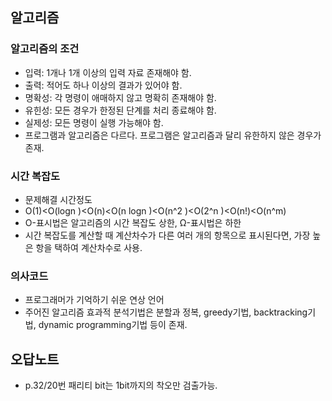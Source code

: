 ## 알고리즘   
### 알고리즘의 조건
- 입력: 1개나 1개 이상의 입력 자료 존재해야 함.
- 출력: 적어도 하나 이상의 결과가 있어야 함.
- 명확성: 각 명령이 애매하지 않고 명확히 존재해야 함.
- 유힌성: 모든 경우가 한정된 단계를 처리 종료해야 함.
- 실제성: 모든 명령이 실행 가능해야 함.
- 프로그램과 알고리즘은 다르다. 프로그램은 알고리즘과 달리 유한하지 않은 경우가 존재.
### 시간 복잡도
- 문제해결 시간정도
- O(1)<O(log⁡n )<O(n)<O(n log⁡n )<O(n^2 )<O(2^n )<O(n!)<O(n^m)
- O-표시법은 알고리즘의 시간 복잡도 상한, Ω-표시법은 하한
- 시간 복잡도를 계산할 때 계산차수가 다른 여러 개의 항목으로 표시된다면, 가장 높은 항을 택하여 계산차수로 사용.
### 의사코드
- 프로그래머가 기억하기 쉬운 연상 언어
- 주어진 알고리즘 효과적 분석기법은 분할과 정복, greedy기법, backtracking기법, dynamic programming기법 등이 존재.


## 오답노트
- p.32/20번 패리티 bit는 1bit까지의 착오만 검출가능.
